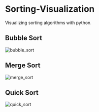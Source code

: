 # Sorting-Visualization
Visualizing sorting algorithms with python.

## Bubble Sort
![bubble_sort](https://puu.sh/CJvQA.gif)

## Merge Sort 
![merge_sort](https://puu.sh/CJtZI.gif)

## Quick Sort
![quick_sort](https://puu.sh/CJvOU.gif)

